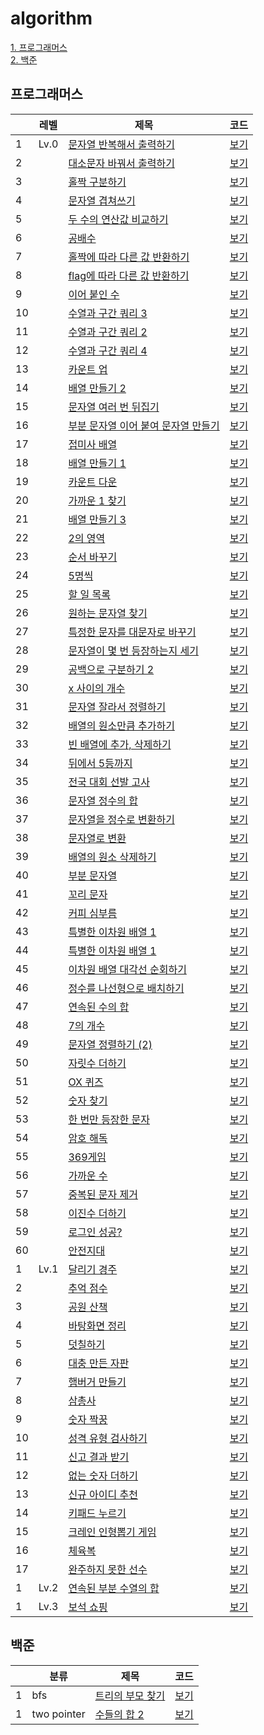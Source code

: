 # algorithm

[1. 프로그래머스](#프로그래머스) <br/>
[2. 백준](#백준)

## 프로그래머스

| |레벨|제목|코드|
|-|---|---|---|
|1|Lv.0|[문자열 반복해서 출력하기](https://school.programmers.co.kr/learn/courses/30/lessons/181950)|[보기](https://github.com/jexnjeux/algorithm/blob/main/src/programmers/level0/P181950.java)|
|2| |[대소문자 바꿔서 출력하기](https://school.programmers.co.kr/learn/courses/30/lessons/181949)|[보기](https://github.com/jexnjeux/algorithm/blob/main/src/programmers/level0/P181949.java)|
|3| |[홀짝 구분하기](https://school.programmers.co.kr/learn/courses/30/lessons/181944)|[보기](https://github.com/jexnjeux/algorithm/blob/main/src/programmers/level0/P181944.java)|
|4| |[문자열 겹쳐쓰기](https://school.programmers.co.kr/learn/courses/30/lessons/181943)|[보기](https://github.com/jexnjeux/algorithm/blob/main/src/programmers/level0/P181943.java)|
|5| |[두 수의 연산값 비교하기](https://school.programmers.co.kr/learn/courses/30/lessons/181938)|[보기](https://github.com/jexnjeux/algorithm/blob/main/src/programmers/level0/P181938.java)|
|6| |[공배수](https://school.programmers.co.kr/learn/courses/30/lessons/181936)|[보기](https://github.com/jexnjeux/algorithm/blob/main/src/programmers/level0/P181936.java)|
|7| |[홀짝에 따라 다른 값 반환하기](https://school.programmers.co.kr/learn/courses/30/lessons/181935)|[보기](https://github.com/jexnjeux/algorithm/blob/main/src/programmers/level0/P181935.java)|
|8| |[flag에 따라 다른 값 반환하기](https://school.programmers.co.kr/learn/courses/30/lessons/181933)|[보기](https://github.com/jexnjeux/algorithm/blob/main/src/programmers/level0/P181933.java)|
|9| |[이어 붙인 수](https://school.programmers.co.kr/learn/courses/30/lessons/181928)|[보기](https://github.com/jexnjeux/algorithm/blob/main/src/programmers/level0/P181928.java)|
|10| |[수열과 구간 쿼리 3](https://school.programmers.co.kr/learn/courses/30/lessons/181924)|[보기](https://github.com/jexnjeux/algorithm/blob/main/src/programmers/level0/P181924.java)|
|11| |[수열과 구간 쿼리 2](https://school.programmers.co.kr/learn/courses/30/lessons/181923)|[보기](https://github.com/jexnjeux/algorithm/blob/main/src/programmers/level0/P181923.java)|
|12| |[수열과 구간 쿼리 4](https://school.programmers.co.kr/learn/courses/30/lessons/181922)|[보기](https://github.com/jexnjeux/algorithm/blob/main/src/programmers/level0/P181922.java)|
|13| |[카운트 업](https://school.programmers.co.kr/learn/courses/30/lessons/181920)|[보기](https://github.com/jexnjeux/algorithm/blob/main/src/programmers/level0/P181920.java)|
|14| |[배열 만들기 2](https://school.programmers.co.kr/learn/courses/30/lessons/181921)|[보기](https://github.com/jexnjeux/algorithm/blob/main/src/programmers/level0/P181921.java)|
|15| |[문자열 여러 번 뒤집기](https://school.programmers.co.kr/learn/courses/30/lessons/181913)|[보기](https://github.com/jexnjeux/algorithm/blob/main/src/programmers/level0/P181913.java)|
|16| |[부분 문자열 이어 붙여 문자열 만들기](https://school.programmers.co.kr/learn/courses/30/lessons/181911)|[보기](https://github.com/jexnjeux/algorithm/blob/main/src/programmers/level0/P181911.java)|
|17| |[접미사 배열](https://school.programmers.co.kr/learn/courses/30/lessons/181909)|[보기](https://github.com/jexnjeux/algorithm/blob/main/src/programmers/level0/P181909.java)|
|18| |[배열 만들기 1](https://school.programmers.co.kr/learn/courses/30/lessons/181901)|[보기](https://github.com/jexnjeux/algorithm/blob/main/src/programmers/level0/P181901.java)|
|19| |[카운트 다운](https://school.programmers.co.kr/learn/courses/30/lessons/181899)|[보기](https://github.com/jexnjeux/algorithm/blob/main/src/programmers/level0/P181899.java)|
|20| |[가까운 1 찾기](https://school.programmers.co.kr/learn/courses/30/lessons/181898)|[보기](https://github.com/jexnjeux/algorithm/blob/main/src/programmers/level0/P181898.java)|
|21| |[배열 만들기 3](https://school.programmers.co.kr/learn/courses/30/lessons/181895)|[보기](https://github.com/jexnjeux/algorithm/blob/main/src/programmers/level0/P181895.java)|
|22| |[2의 영역](https://school.programmers.co.kr/learn/courses/30/lessons/181894)|[보기](https://github.com/jexnjeux/algorithm/blob/main/src/programmers/level0/P181894.java)|
|23| |[순서 바꾸기](https://school.programmers.co.kr/learn/courses/30/lessons/181891)|[보기](https://github.com/jexnjeux/algorithm/blob/main/src/programmers/level0/P181891.java)|
|24| |[5명씩](https://school.programmers.co.kr/learn/courses/30/lessons/181886)|[보기](https://github.com/jexnjeux/algorithm/blob/main/src/programmers/level0/P181886.java)|
|25| |[할 일 목록](https://school.programmers.co.kr/learn/courses/30/lessons/181885)|[보기](https://github.com/jexnjeux/algorithm/blob/main/src/programmers/level0/P181885.java)|
|26| |[원하는 문자열 찾기](https://school.programmers.co.kr/learn/courses/30/lessons/181878)|[보기](https://github.com/jexnjeux/algorithm/blob/main/src/programmers/level0/P181878.java)|
|27| |[특정한 문자를 대문자로 바꾸기](https://school.programmers.co.kr/learn/courses/30/lessons/181873)|[보기](https://github.com/jexnjeux/algorithm/blob/main/src/programmers/level0/P181873.java)|
|28| |[문자열이 몇 번 등장하는지 세기](https://school.programmers.co.kr/learn/courses/30/lessons/181871)|[보기](https://github.com/jexnjeux/algorithm/blob/main/src/programmers/level0/P181871.java)|
|29| |[공백으로 구분하기 2](https://school.programmers.co.kr/learn/courses/30/lessons/181868)|[보기](https://github.com/jexnjeux/algorithm/blob/main/src/programmers/level0/P181868.java)|
|30| |[x 사이의 개수](https://school.programmers.co.kr/learn/courses/30/lessons/181867)|[보기](https://github.com/jexnjeux/algorithm/blob/main/src/programmers/level0/P181867.java)|
|31| |[문자열 잘라서 정렬하기](https://school.programmers.co.kr/learn/courses/30/lessons/181866)|[보기](https://github.com/jexnjeux/algorithm/blob/main/src/programmers/level0/P181866.java)|
|32| |[배열의 원소만큼 추가하기](https://school.programmers.co.kr/learn/courses/30/lessons/181861)|[보기](https://github.com/jexnjeux/algorithm/blob/main/src/programmers/level0/P181861.java)|
|33| |[빈 배열에 추가, 삭제하기](https://school.programmers.co.kr/learn/courses/30/lessons/181860)|[보기](https://github.com/jexnjeux/algorithm/blob/main/src/programmers/level0/P181860.java)|
|34| |[뒤에서 5등까지](https://school.programmers.co.kr/learn/courses/30/lessons/181853)|[보기](https://github.com/jexnjeux/algorithm/blob/main/src/programmers/level0/P181853.java)|
|35| |[전국 대회 선발 고사](https://school.programmers.co.kr/learn/courses/30/lessons/181851)|[보기](https://github.com/jexnjeux/algorithm/blob/main/src/programmers/level0/P181851.java)|
|36| |[문자열 정수의 합](https://school.programmers.co.kr/learn/courses/30/lessons/181849)|[보기](https://github.com/jexnjeux/algorithm/blob/main/src/programmers/level0/P181849.java)|
|37| |[문자열을 정수로 변환하기](https://sc의hool.programmers.co.kr/learn/courses/30/lessons/181848)|[보기](https://github.com/jexnjeux/algorithm/blob/main/src/programmers/level0/P181848.java)|
|38| |[문자열로 변환](https://school.programmers.co.kr/learn/courses/30/lessons/181845)|[보기](https://github.com/jexnjeux/algorithm/blob/main/src/programmers/level0/P181845.java)|
|39| |[배열의 원소 삭제하기](https://school.programmers.co.kr/learn/courses/30/lessons/181844)|[보기](https://github.com/jexnjeux/algorithm/blob/main/src/programmers/level0/P181844.java)|
|40| |[부분 문자열](https://school.prog삭rammers.co.kr/learn/courses/30/lessons/181842)|[보기](https://github.com/jexnjeux/algorithm/blob/main/src/programmers/level0/P181842.java)|
|41| |[꼬리 문자](https://school.programmers.co.kr/learn/courses/30/lessons/181841)|[보기](https://github.com/jexnjeux/algorithm/blob/main/src/programmers/level0/P181841.java)|
|42| |[커피 심부름](https://school.programmers.co.kr/learn/courses/30/lessons/181837)|[보기](https://github.com/jexnjeux/algorithm/blob/main/src/programmers/level0/P181837.java)|
|43| |[특별한 이차원 배열 1](https://school.programmers.co.kr/learn/courses/30/lessons/181833)|[보기](https://github.com/jexnjeux/algorithm/blob/main/src/programmers/level0/P181833.java)|
|44| |[특별한 이차원 배열 1](https://school.programmers.co.kr/learn/courses/30/lessons/181831)|[보기](https://github.com/jexnjeux/algorithm/blob/main/src/programmers/level0/P181831.java)|
|45| |[이차원 배열 대각선 순회하기](https://school.programmers.co.kr/learn/courses/30/lessons/181829)|[보기](https://github.com/jexnjeux/algorithm/blob/main/src/programmers/level0/P181829.java)|
|46| |[정수를 나선형으로 배치하기](https://school.programmers.co.kr/learn/courses/30/lessons/181832)|[보기](https://github.com/jexnjeux/algorithm/blob/main/src/programmers/level0/P181832.java)|
|47| |[연속된 수의 합](https://school.programmers.co.kr/learn/courses/30/lessons/120923)|[보기](https://github.com/jexnjeux/algorithm/blob/main/src/programmers/level0/P120923.java)|
|48| |[7의 개수](https://school.programmers.co.kr/learn/courses/30/lessons/120912)|[보기](https://github.com/jexnjeux/algorithm/blob/main/src/programmers/level0/P120912.java)|
|49| |[문자열 정렬하기 (2)](https://school.programmers.co.kr/learn/courses/30/lessons/120911)|[보기](https://github.com/jexnjeux/algorithm/blob/main/src/programmers/level0/P120911.java)|
|50| |[자릿수 더하기](https://school.programmers.co.kr/learn/courses/30/lessons/120906)|[보기](https://github.com/jexnjeux/algorithm/blob/main/src/programmers/level0/P120906.java)|
|51| |[OX 퀴즈](https://school.programmers.co.kr/learn/courses/30/lessons/120907)|[보기](https://github.com/jexnjeux/algorithm/blob/main/src/programmers/level0/P120907.java)|
|52| |[숫자 찾기](https://school.programmers.co.kr/learn/courses/30/lessons/120904)|[보기](https://github.com/jexnjeux/algorithm/blob/main/src/programmers/level0/P120904.java)|
|53| |[한 번만 등장한 문자](https://school.programmers.co.kr/learn/courses/30/lessons/120896)|[보기](https://github.com/jexnjeux/algorithm/blob/main/src/programmers/level0/P120896.java)|
|54| |[암호 해독](https://school.만programmers.co.kr/learn/courses/30/lessons/120892)|[보기](https://github.com/jexnjeux/algorithm/blob/main/src/programmers/level0/P120892.java)|
|55| |[369게임](https://school.programmers.co.kr/learn/courses/30/lessons/120891)|[보기](https://github.com/jexnjeux/algorithm/blob/main/src/programmers/level0/P120891.java)|
|56| |[가까운 수](https://school.programmers.co.kr/learn/courses/30/lessons/120890)|[보기](https://github.com/jexnjeux/algorithm/blob/main/src/programmers/level0/P120890.java)|
|57| |[중복된 문자 제거](https://school.programmers.co.kr/learn/courses/30/lessons/120888)|[보기](https://github.com/jexnjeux/algorithm/blob/main/src/programmers/level0/P120888.java)|
|58| |[이진수 더하기](https://school.programmers.co.kr/learn/courses/30/lessons/120885)|[보기](https://github.com/jexnjeux/algorithm/blob/main/src/programmers/level0/P120885.java)|
|59| |[로그인 성공?](https://school.programmers.co.kr/learn/courses/30/lessons/120883)|[보기](https://github.com/jexnjeux/algorithm/blob/main/src/programmers/level0/P120883.java)|
|60| |[안전지대](https://school.programmers.co.kr/learn/courses/30/lessons/120866)|[보기](https://github.com/jexnjeux/algorithm/blob/main/src/programmers/level0/P120866.java)|
|1|Lv.1|[달리기 경주](https://school.programmers.co.kr/learn/courses/30/lessons/178871)|[보기](https://github.com/jexnjeux/algorithm/blob/main/src/programmers/level1/P178871.java)|
|2||[추억 점수](https://school.programmers.co.kr/learn/courses/30/lessons/176963)|[보기](https://github.com/jexnjeux/algorithm/blob/main/src/programmers/level1/P176963.java)|
|3||[공원 산책](https://school.programmers.co.kr/learn/courses/30/lessons/172928)|[보기](https://github.com/jexnjeux/algorithm/blob/main/src/programmers/level1/P172928.java)|
|4||[바탕화면 정리](https://school.programmers.co.kr/learn/courses/30/lessons/161990)|[보기](https://github.com/jexnjeux/algorithm/blob/main/src/programmers/level1/P161990.java)|
|5||[덧칠하기](https://school.programmers.co.kr/learn/courses/30/lessons/161989)|[보기](https://github.com/jexnjeux/algorithm/blob/main/src/programmers/level1/P161989.java)|
|6||[대충 만든 자판](https://school.programmers.co.kr/learn/courses/30/lessons/160586)|[보기](https://github.com/jexnjeux/algorithm/blob/main/src/programmers/level1/P160586.java)|
|7||[햄버거 만들기](https://school.programmers.co.kr/learn/courses/30/lessons/133502)|[보기](https://github.com/jexnjeux/algorithm/blob/main/src/programmers/level1/P133502.java)|
|8||[삼총사](https://school.programmers.co.kr/learn/courses/30/lessons/131705)|[보기](https://github.com/jexnjeux/algorithm/blob/main/src/programmers/level1/P131705.java)|
|9||[숫자 짝꿍](https://school.programmers.co.kr/learn/courses/30/lessons/131128)|[보기](https://github.com/jexnjeux/algorithm/blob/main/src/programmers/level1/P131128.java)|
|10||[성격 유형 검사하기](https://school.programmers.co.kr/learn/courses/30/lessons/118666)|[보기](https://github.com/jexnjeux/algorithm/blob/main/src/programmers/level1/P118666.java)|
|11||[신고 결과 받기](https://school.programmers.co.kr/learn/courses/30/lessons/92334)|[보기](https://github.com/jexnjeux/algorithm/blob/main/src/programmers/level1/P92334.java)|
|12||[없는 숫자 더하기](https://school.programmers.co.kr/learn/courses/30/lessons/86051)|[보기](https://github.com/jexnjeux/algorithm/blob/main/src/programmers/level1/P86051.java)|
|13||[신규 아이디 추천](https://school.programmers.co.kr/learn/courses/30/lessons/72410)|[보기](https://github.com/jexnjeux/algorithm/blob/main/src/programmers/level1/P72410.java)|
|14||[키패드 누르기](https://school.programmers.co.kr/learn/courses/30/lessons/67256)|[보기](https://github.com/jexnjeux/algorithm/blob/main/src/programmers/level1/P67256.java)|
|15||[크레인 인형뽑기 게임](https://school.programmers.co.kr/learn/courses/30/lessons/64061)|[보기](https://github.com/jexnjeux/algorithm/blob/main/src/programmers/level1/P64061.java)|
|16||[체육복](https://school.programmers.co.kr/learn/courses/30/lessons/42862)|[보기](https://github.com/jexnjeux/algorithm/blob/main/src/programmers/level1/P42862.java)|
|17||[완주하지 못한 선수](https://school.programmers.co.kr/learn/courses/30/lessons/42576)|[보기](https://github.com/jexnjeux/algorithm/blob/main/src/programmers/level1/P42576.java)|
|1|Lv.2|[연속된 부분 수열의 합](https://school.programmers.co.kr/learn/courses/30/lessons/178870)|[보기](https://github.com/jexnjeux/algorithm/blob/main/src/programmers/level2/P178870.java)|
|1|Lv.3|[보석 쇼핑](https://school.programmers.co.kr/learn/courses/30/lessons/67258)|[보기](https://github.com/jexnjeux/algorithm/blob/main/src/programmers/level3/P67258.java)|


## 백준

| |분류|제목|코드|
|-|---|---|---|
|1|bfs|[트리의 부모 찾기](https://www.acmicpc.net/problem/11725)|[보기](https://github.com/jexnjeux/algorithm/blob/main/src/baekjoon/bfs/B11725.java)
|1|two pointer|[수들의 합 2](https://www.acmicpc.net/problem/2003)|[보기](https://github.com/jexnjeux/algorithm/blob/main/src/baekjoon/twopointer/B2003.java)